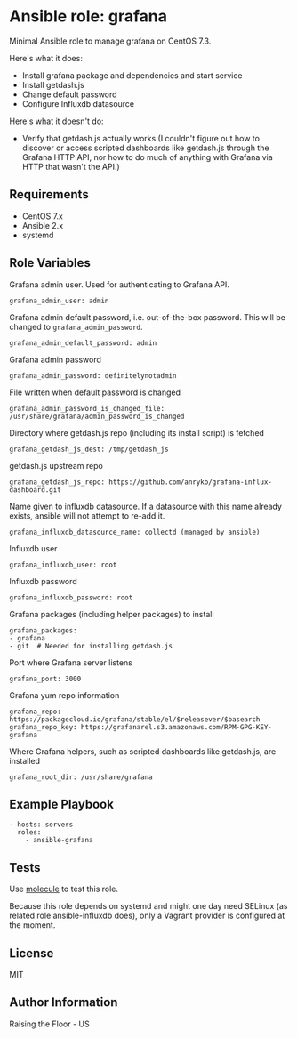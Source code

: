 Ansible role: grafana
=========

Minimal Ansible role to manage grafana on CentOS 7.3.

Here's what it does:

 * Install grafana package and dependencies and start service
 * Install getdash.js
 * Change default password
 * Configure Influxdb datasource

Here's what it doesn't do:

 * Verify that getdash.js actually works (I couldn't figure out how to discover or access scripted dashboards like getdash.js through the Grafana HTTP API, nor how to do much of anything with Grafana via HTTP that wasn't the API.)

Requirements
------------

 * CentOS 7.x
 * Ansible 2.x
 * systemd

Role Variables
--------------

Grafana admin user. Used for authenticating to Grafana API.

    grafana_admin_user: admin

Grafana admin default password, i.e. out-of-the-box password. This will be changed to ``grafana_admin_password``.

    grafana_admin_default_password: admin

Grafana admin password

    grafana_admin_password: definitelynotadmin

File written when default password is changed

    grafana_admin_password_is_changed_file: /usr/share/grafana/admin_password_is_changed

Directory where getdash.js repo (including its install script) is fetched

    grafana_getdash_js_dest: /tmp/getdash_js

getdash.js upstream repo

    grafana_getdash_js_repo: https://github.com/anryko/grafana-influx-dashboard.git

Name given to influxdb datasource. If a datasource with this name already exists, ansible will not attempt to re-add it.

    grafana_influxdb_datasource_name: collectd (managed by ansible)

Influxdb user

    grafana_influxdb_user: root

Influxdb password

    grafana_influxdb_password: root

Grafana packages (including helper packages) to install

    grafana_packages:
    - grafana
    - git  # Needed for installing getdash.js

Port where Grafana server listens

    grafana_port: 3000

Grafana yum repo information

    grafana_repo: https://packagecloud.io/grafana/stable/el/$releasever/$basearch
    grafana_repo_key: https://grafanarel.s3.amazonaws.com/RPM-GPG-KEY-grafana

Where Grafana helpers, such as scripted dashboards like getdash.js, are installed

    grafana_root_dir: /usr/share/grafana


Example Playbook
----------------

    - hosts: servers
      roles:
        - ansible-grafana

Tests
-----

Use [molecule](https://github.com/metacloud/molecule) to test this role.

Because this role depends on systemd and might one day need SELinux (as related role ansible-influxdb does), only a Vagrant provider is configured at the moment.

License
-------

MIT

Author Information
------------------

Raising the Floor - US
